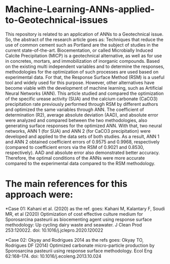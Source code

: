 # Machine-Learning-ANNs-applied-to-Geotechnical-issues

This repository is related to an application of ANNs to a Geotechnical issue. 
So, the abstract of the research article goes as:
Techniques that reduce the use of common cement such as Portland are the subject of studies in the current state-of-the-art. 
Biocementation, or called Microbially Induced Calcite Precipitation (MICP) is a geotechnical alternative, 
as well as for use in concretes, mortars, and immobilization of inorganic compounds. Based on the existing multi independent variables 
and to determine the responses, methodologies for the optimization of such processes are used based on experimental data. For that, 
the Response Surface Method (RSM) is a useful tool and widely used for this purpose. However, other alternatives have become viable with the development 
of machine learning, such as Artificial Neural Networks (ANN). This article studied and compared the optimization of the specific urease activity (SUA) and 
the calcium carbonate (CaCO3) precipitation rate previously performed through RSM by different authors and optimized the same variables through ANN. 
The coefficient of determination (R2), average absolute deviation (AAD), and absolute error were analyzed and compared between the two methodologies, 
also generating surface responses for the optimized ANN. With that, two neural networks, ANN 1 (for SUA) and ANN 2 (for CaCO3 precipitation) were developed and 
applied to the data sets of both studies. As a result, ANN 1 and ANN 2 obtained coefficient errors of 0.9575 and 0.9968, respectively 
(compared to coefficient errors via the RSM of 0.9021 and 0.8530, respectively). AAD and absolute error also demonstrated better accuracy. 
Therefore, the optimal conditions of the ANNs were more accurate compared to the experimental data compared to the RSM methodology. 

# The main references for this approach were:

*Case 01: Kahani et al. (2020) as the ref. goes: Kahani M, Kalantary F, Soudi MR, et al (2020) Optimization of cost effective culture medium for Sporosarcina pasteurii as biocementing agent using response surface methodology: Up cycling dairy waste and seawater. J Clean Prod 253:120022. doi: 10.1016/j.jclepro.2020.120022

*Case 02: Okyay and Rodrigues 2014 as the refs goes: Okyay TO, Rodrigues DF (2014) Optimized carbonate micro-particle production by Sporosarcina pasteurii using response surface methodology. Ecol Eng 62:168–174. doi: 10.1016/j.ecoleng.2013.10.024


